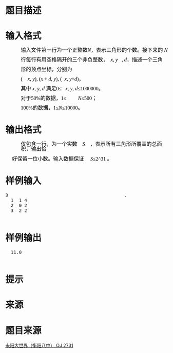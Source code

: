 

# 题目描述



# 输入格式


<div class="content">
<p class="MsoNormal" style="margin:0cm -1.1pt 0pt 35.95pt;line-height:11.25pt;text-align:left;mso-line-height-rule:exactly;mso-layout-grid-align:none;" align="left">
<span style="font-size:medium;"><span style="color:black;font-family:宋体;mso-bidi-font-size:12.0pt;mso-ascii-font-family:&#39;Times New Roman&#39;;mso-hansi-font-family:&#39;Times New Roman&#39;;mso-font-kerning:0pt;">输入文件第一行为一个正整数</span><i style="mso-bidi-font-style:normal;"><span style="color:black;mso-bidi-font-size:12.0pt;mso-font-kerning:0pt;" lang="EN-US"><span style="font-family:&#39;Times New Roman&#39;;">N</span></span></i><span style="color:black;font-family:宋体;mso-bidi-font-size:12.0pt;mso-ascii-font-family:&#39;Times New Roman&#39;;mso-hansi-font-family:&#39;Times New Roman&#39;;mso-font-kerning:0pt;">，表示三角形的个数。接下来</span><span style="font-family:&#39;Times New Roman&#39;;"><span style="color:black;mso-bidi-font-size:12.0pt;mso-font-kerning:0pt;mso-bidi-font-family:宋体;" lang="EN-US"><span style="mso-list:Ignore;">的 </span></span><i style="mso-bidi-font-style:normal;"><span style="color:black;mso-bidi-font-size:12.0pt;mso-font-kerning:0pt;" lang="EN-US">N</span></i></span></span> 
</p>
<p class="MsoNormal" style="margin:0cm -1.1pt 0pt 35.95pt;line-height:11.25pt;text-align:left;mso-line-height-rule:exactly;mso-layout-grid-align:none;" align="left">
<br/>
</p>
<p class="MsoNormal" style="margin:0cm -1.1pt 0pt 35.95pt;line-height:11.25pt;text-align:left;mso-line-height-rule:exactly;mso-layout-grid-align:none;" align="left">
<span style="font-size:medium;"><span style="color:black;font-family:宋体;mso-bidi-font-size:12.0pt;mso-ascii-font-family:&#39;Times New Roman&#39;;mso-hansi-font-family:&#39;Times New Roman&#39;;mso-font-kerning:0pt;">行每行有用空格隔开的三个非负整数，</span><span style="font-family:&#39;Times New Roman&#39;;"><i style="mso-bidi-font-style:normal;"><span style="color:black;mso-bidi-font-size:12.0pt;mso-font-kerning:0pt;" lang="EN-US"><span style="mso-tab-count:1;">  </span>x</span></i><span style="color:black;mso-bidi-font-size:12.0pt;mso-font-kerning:0pt;" lang="EN-US">, <i style="mso-bidi-font-style:normal;">y</i><span style="mso-tab-count:1;">   </span>, <i style="mso-bidi-font-style:normal;">d</i></span></span><span style="color:black;font-family:宋体;mso-bidi-font-size:12.0pt;mso-ascii-font-family:&#39;Times New Roman&#39;;mso-hansi-font-family:&#39;Times New Roman&#39;;mso-font-kerning:0pt;">，描述一个三角</span></span> 
</p>
<p class="MsoNormal" style="margin:0cm -1.1pt 0pt 35.95pt;line-height:11.25pt;text-align:left;mso-line-height-rule:exactly;mso-layout-grid-align:none;" align="left">
<br/>
</p>
<p class="MsoNormal" style="margin:0cm -1.1pt 0pt 35.95pt;line-height:11.25pt;text-align:left;mso-line-height-rule:exactly;mso-layout-grid-align:none;" align="left">
<span style="font-size:medium;"><span style="color:black;font-family:宋体;mso-bidi-font-size:12.0pt;mso-ascii-font-family:&#39;Times New Roman&#39;;mso-hansi-font-family:&#39;Times New Roman&#39;;mso-font-kerning:0pt;">形的顶点坐标，分别为</span></span> 
</p>
<p class="MsoNormal" style="margin:0cm -1.1pt 0pt 35.95pt;line-height:11.25pt;text-align:left;mso-line-height-rule:exactly;mso-layout-grid-align:none;" align="left">
<br/>
</p>
<p class="MsoNormal" style="margin:0cm -1.1pt 0pt 35.95pt;line-height:11.25pt;text-align:left;mso-line-height-rule:exactly;mso-layout-grid-align:none;" align="left">
<span style="font-size:medium;"><span style="color:black;mso-bidi-font-size:12.0pt;mso-font-kerning:0pt;" lang="EN-US"><span style="font-family:&#39;Times New Roman&#39;;">(<i style="mso-bidi-font-style:normal;"><span style="mso-tab-count:1;">    </span>x</i>, <i style="mso-bidi-font-style:normal;">y</i>), (<i style="mso-bidi-font-style:normal;">x</i> </span></span><span style="font-family:&#39;Times New Roman&#39;;"><span style="color:black;mso-bidi-font-size:12.0pt;mso-font-kerning:0pt;mso-fareast-font-family:&#39;Times New Roman&#39;;" lang="EN-US"><span style="mso-list:Ignore;">+ </span></span><i style="mso-bidi-font-style:normal;"><span style="color:black;mso-bidi-font-size:12.0pt;mso-font-kerning:0pt;" lang="EN-US">d</span></i><span style="color:black;mso-bidi-font-size:12.0pt;mso-font-kerning:0pt;" lang="EN-US">, <i style="mso-bidi-font-style:normal;">y</i>), (<i style="mso-bidi-font-style:normal;"><span style="mso-tab-count:1;">  </span>x</i>, <i style="mso-bidi-font-style:normal;">y</i>+<i style="mso-bidi-font-style:normal;">d</i>)</span></span><span style="color:black;font-family:宋体;mso-bidi-font-size:12.0pt;mso-ascii-font-family:&#39;Times New Roman&#39;;mso-hansi-font-family:&#39;Times New Roman&#39;;mso-font-kerning:0pt;">，</span></span> 
</p>
<p class="MsoNormal" style="margin:0cm -1.1pt 0pt 35.95pt;line-height:11.25pt;text-align:left;mso-line-height-rule:exactly;mso-layout-grid-align:none;" align="left">
<br/>
</p>
<p class="MsoNormal" style="margin:0cm -1.1pt 0pt 35.95pt;line-height:11.25pt;text-align:left;mso-line-height-rule:exactly;mso-layout-grid-align:none;" align="left">
<span style="font-size:medium;"><span style="color:black;font-family:宋体;mso-bidi-font-size:12.0pt;mso-ascii-font-family:&#39;Times New Roman&#39;;mso-hansi-font-family:&#39;Times New Roman&#39;;mso-font-kerning:0pt;">其中</span><span style="font-family:&#39;Times New Roman&#39;;"><i style="mso-bidi-font-style:normal;"><span style="color:black;mso-bidi-font-size:12.0pt;mso-font-kerning:0pt;" lang="EN-US"><span style="mso-tab-count:1;"> </span>x</span></i><span style="color:black;mso-bidi-font-size:12.0pt;mso-font-kerning:0pt;" lang="EN-US">, <i style="mso-bidi-font-style:normal;">y</i>, <i style="mso-bidi-font-style:normal;">d</i><span style="mso-tab-count:1;"> </span></span></span><span style="color:black;font-family:宋体;mso-bidi-font-size:12.0pt;mso-ascii-font-family:&#39;Times New Roman&#39;;mso-hansi-font-family:&#39;Times New Roman&#39;;mso-font-kerning:0pt;">满足</span><span style="color:black;mso-bidi-font-size:12.0pt;mso-font-kerning:0pt;" lang="EN-US"><span style="font-family:&#39;Times New Roman&#39;;">0≤<i style="mso-bidi-font-style:normal;"><span style="mso-tab-count:1;">   </span>x</i>, <i style="mso-bidi-font-style:normal;">y</i>, <i style="mso-bidi-font-style:normal;">d</i>≤1000000</span></span><span style="color:black;font-family:宋体;mso-bidi-font-size:12.0pt;mso-ascii-font-family:&#39;Times New Roman&#39;;mso-hansi-font-family:&#39;Times New Roman&#39;;mso-font-kerning:0pt;">。</span></span> 
</p>
<p class="MsoNormal" style="margin:0cm -1.1pt 0pt 35.95pt;line-height:11.25pt;text-align:left;mso-line-height-rule:exactly;mso-layout-grid-align:none;" align="left">
<br/>
</p>
<p class="MsoNormal" style="margin:0cm -1.1pt 0pt 35.95pt;line-height:11.25pt;text-align:left;mso-line-height-rule:exactly;mso-layout-grid-align:none;" align="left">
<span style="font-size:medium;"><span style="color:black;font-family:宋体;mso-bidi-font-size:12.0pt;mso-ascii-font-family:&#39;Times New Roman&#39;;mso-hansi-font-family:&#39;Times New Roman&#39;;mso-font-kerning:0pt;">对于</span><span style="color:black;mso-bidi-font-size:12.0pt;mso-font-kerning:0pt;" lang="EN-US"><span style="font-family:&#39;Times New Roman&#39;;">50%</span></span><span style="color:black;font-family:宋体;mso-bidi-font-size:12.0pt;mso-ascii-font-family:&#39;Times New Roman&#39;;mso-hansi-font-family:&#39;Times New Roman&#39;;mso-font-kerning:0pt;">的数据，</span><span style="color:black;mso-bidi-font-size:12.0pt;mso-font-kerning:0pt;" lang="EN-US"><span style="font-family:&#39;Times New Roman&#39;;">1≤<i style="mso-bidi-font-style:normal;"><span style="mso-tab-count:1;">         </span>N</i>≤500</span></span><span style="color:black;font-family:宋体;mso-bidi-font-size:12.0pt;mso-ascii-font-family:&#39;Times New Roman&#39;;mso-hansi-font-family:&#39;Times New Roman&#39;;mso-font-kerning:0pt;">；</span></span> 
</p>
<p class="MsoNormal" style="margin:0cm -1.1pt 0pt 35.95pt;line-height:11.25pt;text-align:left;mso-line-height-rule:exactly;mso-layout-grid-align:none;" align="left">
<br/>
</p>
<p class="MsoNormal" style="margin:0cm -1.1pt 0pt 35.95pt;line-height:11.25pt;text-align:left;mso-line-height-rule:exactly;mso-layout-grid-align:none;" align="left">
<span style="font-size:medium;"><span style="color:black;mso-bidi-font-size:12.0pt;mso-font-kerning:0pt;" lang="EN-US"><span style="font-family:&#39;Times New Roman&#39;;">100%</span></span><span style="color:black;font-family:宋体;mso-bidi-font-size:12.0pt;mso-ascii-font-family:&#39;Times New Roman&#39;;mso-hansi-font-family:&#39;Times New Roman&#39;;mso-font-kerning:0pt;">的数</span><span style="color:black;font-family:宋体;mso-bidi-font-size:12.0pt;mso-ascii-font-family:&#39;Times New Roman&#39;;mso-hansi-font-family:&#39;Times New Roman&#39;;mso-font-kerning:0pt;">据，</span><span style="color:black;mso-bidi-font-size:12.0pt;mso-font-kerning:0pt;" lang="EN-US"><span style="font-family:&#39;Times New Roman&#39;;">1≤<i style="mso-bidi-font-style:normal;">N</i>≤10000</span></span><span style="color:black;font-family:宋体;mso-bidi-font-size:12.0pt;mso-ascii-font-family:&#39;Times New Roman&#39;;mso-hansi-font-family:&#39;Times New Roman&#39;;mso-font-kerning:0pt;">。</span><span style="color:black;mso-bidi-font-size:12.0pt;mso-font-kerning:0pt;" lang="EN-US"><span style="font-family:&#39;Times New Roman&#39;;"> </span></span></span><span style="font-size:10pt;color:black;mso-bidi-font-size:12.0pt;mso-font-kerning:0pt;" lang="EN-US"><span style="font-family:&#39;Times New Roman&#39;;"><o:p></o:p></span></span> 
</p>

# 输出格式


<div class="content">
<p class="MsoNormal" style="margin:0cm -1.1pt 0pt 35.95pt;line-height:11.25pt;text-align:left;mso-line-height-rule:exactly;tab-stops:238.4pt 243.45pt;mso-layout-grid-align:none;" align="left">
<span style="font-size:medium;"><span style="color:black;font-family:宋体;mso-bidi-font-size:12.0pt;mso-ascii-font-family:&#39;Times New Roman&#39;;mso-hansi-font-family:&#39;Times New Roman&#39;;mso-font-kerning:0pt;">仅包含一行，为一个实数</span><span style="font-family:&#39;Times New Roman&#39;;"><i style="mso-bidi-font-style:normal;"><span style="color:black;mso-bidi-font-size:12.0pt;mso-font-kerning:0pt;" lang="EN-US"><span style="mso-tab-count:1;">    </span>S</span></i><span style="color:black;mso-bidi-font-size:12.0pt;mso-font-kerning:0pt;" lang="EN-US"><span style="mso-tab-count:1;">    </span></span></span><span style="color:black;font-family:宋体;mso-bidi-font-size:12.0pt;mso-ascii-font-family:&#39;Times New Roman&#39;;mso-hansi-font-family:&#39;Times New Roman&#39;;mso-font-kerning:0pt;">，表示所有三角形所覆盖的总面积，输出恰</span></span> 
</p>
<p class="MsoNormal" style="margin:0cm -1.1pt 0pt 35.95pt;line-height:11.25pt;text-align:left;mso-line-height-rule:exactly;tab-stops:238.4pt 243.45pt;mso-layout-grid-align:none;" align="left">
<br/>
</p>
<p class="MsoNormal" style="margin:0.75pt -1.1pt 0pt 15.55pt;line-height:11.25pt;text-align:left;mso-line-height-rule:exactly;tab-stops:163.3pt;mso-layout-grid-align:none;" align="left">
<span style="font-size:medium;"><span style="color:black;font-family:宋体;mso-bidi-font-size:12.0pt;mso-ascii-font-family:&#39;Times New Roman&#39;;mso-hansi-font-family:&#39;Times New Roman&#39;;mso-font-kerning:0pt;">好保留一位小数。输入数据保证</span><span style="font-family:&#39;Times New Roman&#39;;"><i style="mso-bidi-font-style:normal;"><span style="color:black;mso-bidi-font-size:12.0pt;mso-font-kerning:0pt;" lang="EN-US"><span style="mso-tab-count:1;">     </span>S</span></i><span style="color:black;mso-bidi-font-size:12.0pt;mso-font-kerning:0pt;" lang="EN-US">≤2^31 </span></span><span style="color:black;font-family:宋体;mso-bidi-font-size:12.0pt;mso-ascii-font-family:&#39;Times New Roman&#39;;mso-hansi-font-family:&#39;Times New Roman&#39;;mso-font-kerning:0pt;">。</span><span style="color:black;mso-bidi-font-size:12.0pt;mso-font-kerning:0pt;" lang="EN-US"><span style="font-family:&#39;Times New Roman&#39;;"> </span></span></span><span style="font-size:10pt;color:black;mso-bidi-font-size:12.0pt;mso-font-kerning:0pt;" lang="EN-US"><span style="font-family:&#39;Times New Roman&#39;;"><o:p></o:p></span></span> 
</p>

# 样例输入


<pre>3                                           .
  1  1 4
  2  0 2
  3  2 2
  </pre>

# 样例输出


<pre>  11.0
  </pre>

# 提示


<div class="content">

# 来源


<div class="content">

# 题目来源


<a href="http://www.lydsy.com/JudgeOnline/problem.php?id=2731">耒阳大世界（衡阳八中） OJ 2731</a>
